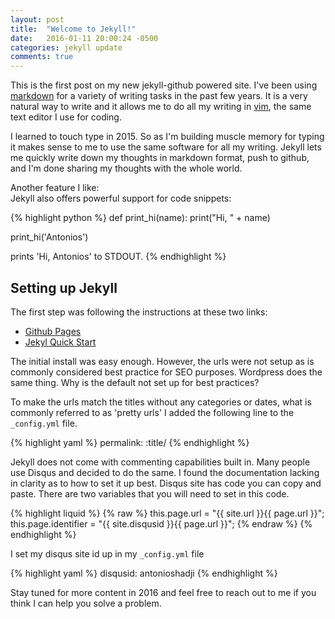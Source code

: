 ```yaml
---
layout: post
title:  "Welcome to Jekyll!"
date:   2016-01-11 20:00:24 -0500
categories: jekyll update
comments: true
---
```


This is the first post on my new jekyll-github powered site.  I've been using [markdown][md] for a variety of writing tasks in the past few years.  It is a very natural way to write and it allows me to do all my writing in [vim][v], the same text editor I use for coding.  

I learned to touch type in 2015.  So as I'm building muscle memory for typing it makes sense to me to use the same software for all my writing.  Jekyll lets me quickly write down my thoughts in markdown format, push to github, and I'm done sharing my thoughts with the whole world.


Another feature I like:  
Jekyll also offers powerful support for code snippets:

{% highlight python %}
def print_hi(name):
  print("Hi, " + name)

print_hi('Antonios')

prints 'Hi, Antonios' to STDOUT.
{% endhighlight %}

## Setting up Jekyll
The first step was following the instructions at these two links:  

- [Github Pages](https://pages.github.com)
- [Jekyl Quick Start](https://jekyllrb.com/docs/quickstart/)

The initial install was easy enough.  However, the urls were not setup as is commonly considered best practice for SEO purposes.  Wordpress does the same thing.  Why is the default not set up for best practices?

To make the urls match the titles without any categories or dates, what is commonly referred to as 'pretty urls' I added the following line to the `_config.yml` file.

{% highlight yaml %}
permalink: :title/
{% endhighlight %}

Jekyll does not come with commenting capabilities built in.  Many people use Disqus and decided to do the same.  I found the documentation lacking in clarity as to how to set it up best.  Disqus site has code you can copy and paste.  There are two variables that you will need to set in this code.

{% highlight liquid %}
{% raw %}
this.page.url = "{{ site.url }}{{ page.url }}";
this.page.identifier = "{{ site.disqusid }}{{ page.url }}";
{% endraw %}
{% endhighlight %}

I set my disqus site id up in my `_config.yml` file 

{% highlight yaml %}
disqusid: antonioshadji
{% endhighlight %}

Stay tuned for more content in 2016 and feel free to reach out to me if you think I can help you solve a problem.

[md]: https://help.github.com/articles/github-flavored-markdown/
[v]: http://www.vim.org/
